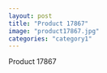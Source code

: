 ```yaml
---
layout: post
title: "Product 17867"
image: "product17867.jpg"
categories: "category1"
---
```

Product 17867
